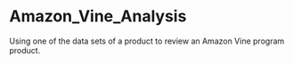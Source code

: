 # Amazon_Vine_Analysis
Using one of the data sets of a product to review an Amazon Vine program  product.

